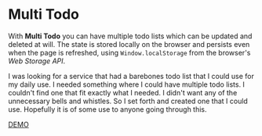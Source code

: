 # Multi Todo

With **Multi Todo** you can have multiple todo lists which can be updated and deleted at will. The state is stored locally on the browser and persists even when the page is refreshed, using `Window.localStorage` from the browser's _Web Storage API_.

I was looking for a service that had a barebones todo list that I could use for my daily use. I needed something where I could have multiple todo lists. I couldn't find one that fit exactly what I needed. I didn't want any of the unnecessary bells and whistles. So I set forth and created one that I could use. Hopefully it is of some use to anyone going through this.

[DEMO](https://gyrad.github.io/multi-todo/)
